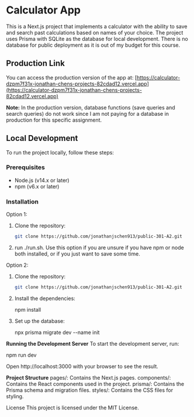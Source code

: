 # Calculator App

This is a Next.js project that implements a calculator with the ability to save and search past calculations based on names of your choice. The project uses Prisma with SQLite as the database for local development. There is no database for public deployment as it is out of my budget for this course.

## Production Link

You can access the production version of the app at:
[https://calculator-dzpm7f31x-jonathan-chens-projects-82cdad12.vercel.app](https://calculator-dzpm7f31x-jonathan-chens-projects-82cdad12.vercel.app)

**Note:** In the production version, database functions (save queries and search queries) do not work since I am not paying for a database in production for this specific assignment.

## Local Development

To run the project locally, follow these steps:

### Prerequisites

- Node.js (v14.x or later)
- npm (v6.x or later)

### Installation

Option 1:
1. Clone the repository:

   ```sh
   git clone https://github.com/jonathanjschen913/public-301-A2.git

2. run ./run.sh. Use this option if you are unsure if you have npm or node both installed, or if you just want to save some time.

Option 2:
1. Clone the repository:

   ```sh
   git clone https://github.com/jonathanjschen913/public-301-A2.git

2. Install the dependencies:

   npm install

3. Set up the database:

   npx prisma migrate dev --name init

**Running the Development Server**
To start the development server, run:

  npm run dev

  Open http://localhost:3000 with your browser to see the result.

**Project Structure**
pages/: Contains the Next.js pages.
components/: Contains the React components used in the project.
prisma/: Contains the Prisma schema and migration files.
styles/: Contains the CSS files for styling.

License
This project is licensed under the MIT License.
